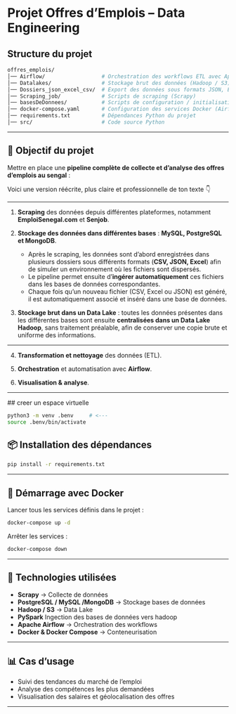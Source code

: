 #  Projet Offres d’Emplois – Data Engineering

## Structure du projet

```bash
offres_emplois/
│── Airflow/                  # Orchestration des workflows ETL avec Apache Airflow
│── Datalakes/                # Stockage brut des données (Hadoop / S3)
│── Dossiers_json_excel_csv/  # Export des données sous formats JSON, Excel, CSV
│── Scraping_job/             # Scripts de scraping (Scrapy)
│── basesDeDonnees/           # Scripts de configuration / initialisation des bases (MySQL, Postgres…)
│── docker-compose.yaml       # Configuration des services Docker (Airflow, DBs)
│── requirements.txt          # Dépendances Python du projet
│── src/                      # Code source Python 
```

---

## 🚀 Objectif du projet

Mettre en place une **pipeline complète de collecte et d’analyse des offres d’emplois au sengal** :

Voici une version réécrite, plus claire et professionnelle de ton texte 👇

---

1. **Scraping** des données depuis différentes plateformes, notamment **EmploiSenegal.com** et **Senjob**.

2. **Stockage des données dans différentes bases** : **MySQL, PostgreSQL et MongoDB**.

   * Après le scraping, les données sont d’abord enregistrées dans plusieurs dossiers sous différents formats (**CSV, JSON, Excel**) afin de simuler un environnement où les fichiers sont dispersés.
   * Le pipeline permet ensuite d’**ingérer automatiquement** ces fichiers dans les bases de données correspondantes.
   * Chaque fois qu’un nouveau fichier (CSV, Excel ou JSON) est généré, il est automatiquement associé et inséré dans une base de données.

3. **Stockage brut dans un Data Lake** : toutes les données présentes dans les différentes bases sont ensuite **centralisées dans un Data Lake Hadoop**, sans traitement préalable, afin de conserver une copie brute et uniforme des informations.

---
4. **Transformation et nettoyage** des données (ETL).

5. **Orchestration** et automatisation avec **Airflow**.
6. **Visualisation & analyse**.

---
## creer un espace virtuelle 


```bash
python3 -m venv .benv     # <--- 
source .benv/bin/activate 
```

## 📦 Installation des dépendances

```bash
pip install -r requirements.txt
```

---
## 🐳 Démarrage avec Docker

Lancer tous les services définis dans le projet :

```bash
docker-compose up -d
```

Arrêter les services :

```bash
docker-compose down
```

---


## 🔧 Technologies utilisées

* **Scrapy** → Collecte de données
* **PostgreSQL / MySQL /MongoDB** → Stockage bases de données 
* **Hadoop / S3** → Data Lake
* **PySpark** Ingection des bases de données vers hadoop
* **Apache Airflow** → Orchestration des workflows
* **Docker & Docker Compose** → Conteneurisation

---

## 📊 Cas d’usage

* Suivi des tendances du marché de l’emploi
* Analyse des compétences les plus demandées
* Visualisation des salaires et géolocalisation des offres

---
